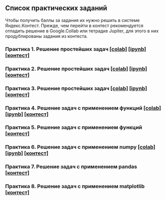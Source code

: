 ## Список практических заданий

Чтобы получить баллы за задания их нужно решить в системе Яндекс.Контест. Прежде, чем перейти в контест рекомендуется отладить решение в Google.Collab или тетрадке Jupiter, для этого в них продублированы задания из контеста. 

### Практика 1. Решение простейших задач [[colab]](https://colab.research.google.com/drive/1iIFWp8OtjOt75vyppwRi3sDueso3e8f_?usp=sharing) [[ipynb]](./practice1_tasks.ipynb) [[контест]](https://contest.yandex.ru/contest/40502/enter/) 

### Практика 2. Решение простейших задач [[colab]](https://colab.research.google.com/drive/1pPTn6iFiWvBo4fXlgpzfn8T4dtTUt8Jk?usp=sharing) [[ipynb]](./practice2_tasks.ipynb) [[контест]](https://contest.yandex.ru/contest/40767/enter/) 

### Практика 3. Решение простейших задач [[colab]](https://colab.research.google.com/drive/1C2hN475puWWhVoIwW6UII-czJiAS4xT0?usp=sharing) [[ipynb]](./practice3_tasks.ipynb) [[контест]](https://contest.yandex.ru/contest/40928/enter/) 

### Практика 4. Решение задач с применением функций [[colab]](https://colab.research.google.com/drive/1RFA-fDVxrOu4Am5DnFfwuKVSpEoLE3kA?usp=sharing) [[ipynb]](./practice4_tasks.ipynb) [[контест]](https://contest.yandex.ru/contest/41188/enter/) 

### Практика 5. Решение задач с применением функций [[контест]](./practice5_tasks.md) 

### Практика 6. Решение задач с применением numpy [[colab]](https://colab.research.google.com/drive/1BcE5enozr2h-eAgBi8fIAe7lWpTZ4Rtw?usp=sharing) [[ipynb]](./practice6_tasks.ipynb) [[контест]](https://contest.yandex.ru/contest/41874/enter/) 

### Практика 7. Решение задач с применением pandas [[контест]](./practice7_tasks.md)

### Практика 8. Решение задач с применением matplotlib [[контест]](./practice8_tasks.md)